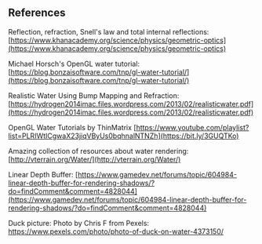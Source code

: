 ## References

Reflection, refraction, Snell's law and total internal reflections: [https://www.khanacademy.org/science/physics/geometric-optics](https://www.khanacademy.org/science/physics/geometric-optics)

Michael Horsch's OpenGL water tutorial: [https://blog.bonzaisoftware.com/tnp/gl-water-tutorial/](https://blog.bonzaisoftware.com/tnp/gl-water-tutorial/)

Realistic Water Using Bump Mapping and Refraction: [https://hydrogen2014imac.files.wordpress.com/2013/02/realisticwater.pdf](https://hydrogen2014imac.files.wordpress.com/2013/02/realisticwater.pdf)

OpenGL Water Tutorials by ThinMatrix [https://www.youtube.com/playlist?list=PLRIWtICgwaX23jiqVByUs0bqhnalNTNZh](https://bit.ly/3GUQTKo)

Amazing collection of resources about water rendering: [http://vterrain.org/Water/](http://vterrain.org/Water/)

Linear Depth Buffer: [https://www.gamedev.net/forums/topic/604984-linear-depth-buffer-for-rendering-shadows/?do=findComment&comment=4828044](https://www.gamedev.net/forums/topic/604984-linear-depth-buffer-for-rendering-shadows/?do=findComment&comment=4828044)

Duck picture: Photo by Chris F from Pexels:
https://www.pexels.com/photo/photo-of-duck-on-water-4373150/
